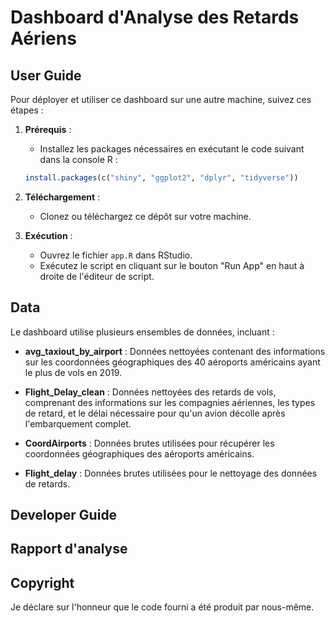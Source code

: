 # Dashboard d'Analyse des Retards Aériens

## User Guide
Pour déployer et utiliser ce dashboard sur une autre machine, suivez ces étapes :

1. **Prérequis** :
    - Installez les packages nécessaires en exécutant le code suivant dans la console R :
     ```R
     install.packages(c("shiny", "ggplot2", "dplyr", "tidyverse"))
     ```

2. **Téléchargement** :
   - Clonez ou téléchargez ce dépôt sur votre machine.

3. **Exécution** :
   - Ouvrez le fichier `app.R` dans RStudio.
   - Exécutez le script en cliquant sur le bouton "Run App" en haut à droite de l'éditeur de script.

## Data


Le dashboard utilise plusieurs ensembles de données, incluant :

- **avg_taxiout_by_airport** : Données nettoyées contenant des informations sur les coordonnées géographiques des 40 aéroports américains ayant le plus de vols en 2019.
  
- **Flight_Delay_clean** : Données nettoyées des retards de vols, comprenant des informations sur les compagnies aériennes, les types de retard, et le délai nécessaire pour qu'un avion décolle après l'embarquement complet.

- **CoordAirports** : Données brutes utilisées pour récupérer les coordonnées géographiques des aéroports américains.

- **Flight_delay** : Données brutes utilisées pour le nettoyage des données de retards.


## Developer Guide








## Rapport d'analyse




## Copyright
Je déclare sur l'honneur que le code fourni a été produit par nous-même.
